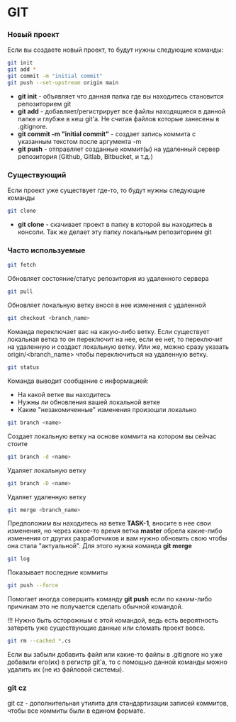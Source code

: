 # GIT

### Новый проект
Если вы создаете новый проект, то будут нужны следующие команды:
```bash
git init
git add *
git commit -m "initial commit"
git push --set-upstream origin main
```

- **git init** - объявляет что данная папка где вы находитесь становится репозиторием git
- **git add** - добавляет/регистрирует все файлы находящиеся в данной папке и глубже в кеш git'а. Не считая файлов которые занесены в .gitignore.
- **git commit -m "initial commit"** - создает запись коммита с указанным текстом после аргумента -m
- **git push** - отправляет созданные коммит(ы) на удаленный сервер репозитория (Github, Gitlab, Bitbucket, и т.д.)

### Существующий
Если проект уже существует где-то, то будут нужны следующие команды
```bash
git clone
```

- **git clone** - скачивает проект в папку в которой вы находитесь в консоли. Так же делает эту папку локальным репозиторием git

### Часто используемые
```bash
git fetch
```
Обновляет состояние/статус репозитория из удаленного сервера

```bash
git pull
```
Обновляет локальную ветку внося в нее изменения с удаленной

```bash
git checkout <branch_name>
```
Команда переключает вас на какую-либо ветку. Если существует локальная ветка то он переключит на нее, если ее нет, то переключит на удаленную и создаст локальную ветку. Или же, можно сразу указать origin/<branch_name> чтобы переключиться на удаленную ветку.

```bash
git status
```
Команда выводит сообщение с информацией:
- На какой ветке вы находитесь
- Нужны ли обновления вашей локальной ветке
- Какие "незакомиченные" изменения произошли локально

```bash
git branch <name>
```
Создает локальную ветку на основе коммита на котором вы сейчас стоите

```bash
git branch -d <name>
```
Удаляет локальную ветку

```bash
git branch -D <name>
```
Удаляет удаленную ветку

```bash
git merge <branch_name>
```
Предположим вы находитесь на ветке **TASK-1**, вносите в нее свои изменения, но через какое-то время ветка **master** обрела какие-либо изменения от других разработчиков и вам нужно обновить свою чтобы она стала "актуальной". Для этого нужна команда **git merge**

```bash
git log
```
Показывает последние коммиты

```bash
git push --force
```
Помогает иногда совершить команду **git push** если по каким-либо причинам это не получается сделать обычной командой.

!!! Нужно быть осторожным с этой командой, ведь есть вероятность затереть уже существующие данные или сломать проект вовсе.

```bash
git rm --cached *.cs
```
Если вы забыли добавить файл или какие-то файлы в .gitignore но уже добавили его(их) в регистр git'а, то с помощью данной команды можно удалить их (не из файловой системы).


### git cz
git cz - дополнительная утилита для стандартизации записей коммитов, чтобы все коммиты были в едином формате.